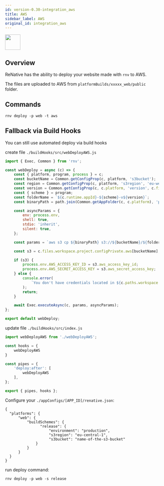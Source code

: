 ```yaml
---
id: version-0.30-integration_aws
title: AWS
sidebar_label: AWS
original_id: integration_aws
---
```


<img src="https://renative.org/img/ic_integrations.png" width=50 height=50 />

## Overview

ReNative has the ability to deploy your website made with `rnv` to AWS.

The files are uploaded to AWS from `platformBuilds/xxxxx_web/public` folder.


## Commands

`rnv deploy -p web -t aws`


## Fallback via Build Hooks

You can still use automated deploy via build hooks

create file `./buildHooks/src/webDeployAWS.js`

```js
import { Exec, Common } from 'rnv';

const webDeploy = async (c) => {
    const { platform, program, process } = c;
    const bucketName = Common.getConfigProp(c, platform, 's3bucket');
    const region = Common.getConfigProp(c, platform, 's3region', 'eu-west-1');
    const version = Common.getConfigProp(c, c.platform, 'version', c.files.project.package.version);
    const { scheme } = program;
    const folderName = `${c.runtime.appId}-${scheme}-v${version}`;
    const binaryPath = path.join(Common.getAppFolder(c, c.platform), 'public');

    const asyncParams = {
        env: process.env,
        shell: true,
        stdio: 'inherit',
        silent: true,
    };

    const params = `aws s3 cp ${binaryPath} s3://${bucketName}/${folderName} --recursive --acl public-read --region ${region}`;

    const s3 = c.files.workspace.project.configPrivate.aws[bucketName];

    if (s3) {
        process.env.AWS_ACCESS_KEY_ID = s3.aws_access_key_id;
        process.env.AWS_SECRET_ACCESS_KEY = s3.aws_secret_access_key;
    } else {
        console.error(
            `You don't have credentials located in ${c.paths.workspace.configPrivate} for bucket ${bucketName}`
        );
        return;
    }

    await Exec.executeAsync(c, params, asyncParams);
};

export default webDeploy;
```

update file `./buildHooks/src/index.js`

```js
import webDeployAWS from './webDeployAWS';

const hooks = {
    webDeployAWS
}

const pipes = {
    'deploy:after': [
        webDeployAWS
    ],
};

export { pipes, hooks };
```

Configure your `./appConfigs/[APP_ID]/renative.json`:

```
{
  "platforms": {
      "web": {
          "buildSchemes": {
                "release": {
                    "environment": "production",
                    "s3region": "eu-central-1",
                    "s3bucket": "name-of-the-s3-bucket"
              }
          }
      }
  }
}
```

run deploy command:


`rnv deploy -p web -s release`
